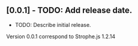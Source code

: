 ## [0.0.1] - TODO: Add release date.

* TODO: Describe initial release.

Version 0.0.1 correspond to Strophe.js 1.2.14

